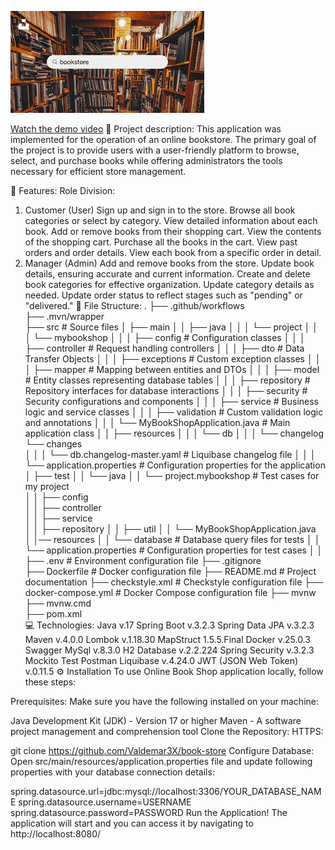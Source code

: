 ![Book Store](assets/book-store.png)

[Watch the demo video](assets/demo.mp4)
📝 Project description:
This application was implemented for the operation of an online bookstore. The primary goal of the project is to provide users with a user-friendly platform to browse, select, and purchase books while offering administrators the tools necessary for efficient store management.

🎯 Features:
Role Division:
1. Customer (User)
   Sign up and sign in to the store.
   Browse all book categories or select by category.
   View detailed information about each book.
   Add or remove books from their shopping cart.
   View the contents of the shopping cart.
   Purchase all the books in the cart.
   View past orders and order details.
   View each book from a specific order in detail.
2. Manager (Admin)
   Add and remove books from the store.
   Update book details, ensuring accurate and current information.
   Create and delete book categories for effective organization.
   Update category details as needed.
   Update order status to reflect stages such as "pending" or "delivered."
   📂 File Structure:
  .
   ├── .github/workflows        
   ├── .mvn/wrapper             
   ├── src     # Source files
   │   ├── main
   │   │   ├── java
   │   │   │   └── project
   │   │   │       └── mybookshop
   │   │   │           ├── config          # Configuration classes
   │   │   │           ├── controller      # Request handling controllers
   │   │   │           ├── dto             # Data Transfer Objects
   │   │   │           ├── exceptions      # Custom exception classes
   │   │   │           ├── mapper          # Mapping between entities and DTOs
   │   │   │           ├── model           # Entity classes representing database tables
   │   │   │           ├── repository      # Repository interfaces for database interactions
   │   │   │           ├── security        # Security configurations and components
   │   │   │           ├── service         # Business logic and service classes
   │   │   │           ├── validation      # Custom validation logic and annotations
   │   │   │           └── MyBookShopApplication.java  # Main application class
   │   │   ├── resources
   │   │   │   └── db
   │   │   │       └── changelog
   └── changes                
   │   │   │           └── db.changelog-master.yaml   # Liquibase changelog file
   │   │   │       └── application.properties  # Configuration properties for the application
   │   ├── test
   │   │   └── java
   │   │       └── project.mybookshop      # Test cases for my project  
   │   │           ├── config          
   │   │           ├── controller      
   │   │           ├── service      
   │   │           ├── repository
   │   │           ├── util
   │   │           └── MyBookShopApplication.java  
   │   │── resources
   │   │       └── database            # Database query files for tests
   │   │   └── application.properties  # Configuration properties for test cases
   │   │               
   ├── .env                     # Environment configuration file
   ├── .gitignore               
   ├── Dockerfile               # Docker configuration file
   ├── README.md                # Project documentation
   ├── checkstyle.xml           # Checkstyle configuration file
   ├── docker-compose.yml       # Docker Compose configuration file
   ├── mvnw                     
   ├── mvnw.cmd                 
   ├── pom.xml                  
   💻 Technologies:
   Java v.17
   Spring Boot v.3.2.3
   Spring Data JPA v.3.2.3
   Maven v.4.0.0
   Lombok v.1.18.30
   MapStruct 1.5.5.Final
   Docker v.25.0.3
   Swagger
   MySql v.8.3.0
   H2 Database v.2.2.224
   Spring Security v.3.2.3
   Mockito Test
   Postman
   Liquibase v.4.24.0
   JWT (JSON Web Token) v.0.11.5
   ⚙ Installation
   To use Online Book Shop application locally, follow these steps:

Prerequisites:
Make sure you have the following installed on your machine:

Java Development Kit (JDK) - Version 17 or higher
Maven - A software project management and comprehension tool
Clone the Repository:
HTTPS:

git clone https://github.com/Valdemar3X/book-store
Configure Database:
Open src/main/resources/application.properties file and update following properties with your database connection details:

spring.datasource.url=jdbc:mysql://localhost:3306/YOUR_DATABASE_NAME
spring.datasource.username=USERNAME
spring.datasource.password=PASSWORD
Run the Application!
The application will start and you can access it by navigating to http://localhost:8080/
